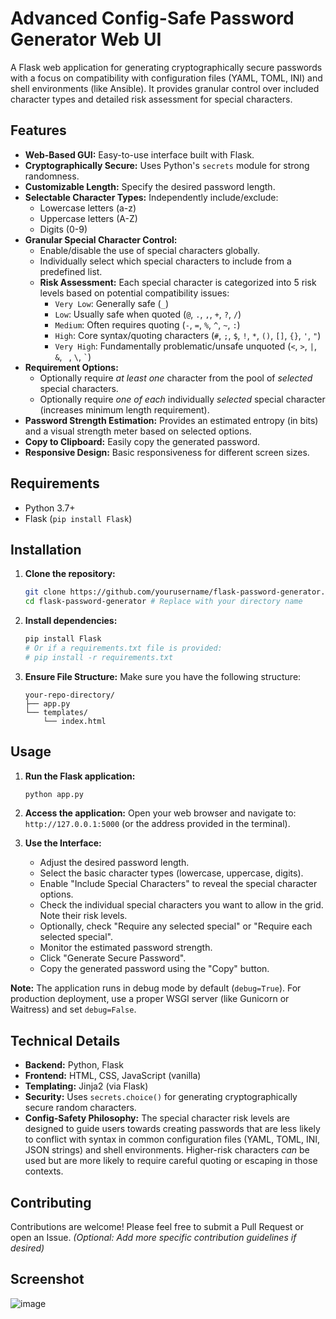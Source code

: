 # Advanced Config-Safe Password Generator Web UI

A Flask web application for generating cryptographically secure passwords with a focus on compatibility with configuration files (YAML, TOML, INI) and shell environments (like Ansible). It provides granular control over included character types and detailed risk assessment for special characters.

## Features

*   **Web-Based GUI:** Easy-to-use interface built with Flask.
*   **Cryptographically Secure:** Uses Python's `secrets` module for strong randomness.
*   **Customizable Length:** Specify the desired password length.
*   **Selectable Character Types:** Independently include/exclude:
    *   Lowercase letters (a-z)
    *   Uppercase letters (A-Z)
    *   Digits (0-9)
*   **Granular Special Character Control:**
    *   Enable/disable the use of special characters globally.
    *   Individually select which special characters to include from a predefined list.
    *   **Risk Assessment:** Each special character is categorized into 5 risk levels based on potential compatibility issues:
        *   `Very Low`: Generally safe (`_`)
        *   `Low`: Usually safe when quoted (`@`, `.`, `,`, `+`, `?`, `/`)
        *   `Medium`: Often requires quoting (`-`, `=`, `%`, `^`, `~`, `:`)
        *   `High`: Core syntax/quoting characters (`#`, `;`, `$`, `!`, `*`, `()`, `[]`, `{}`, `'`, `"`)
        *   `Very High`: Fundamentally problematic/unsafe unquoted (`<`, `>`, `|`, `&`, ` `, `\`, `` ` ``)
*   **Requirement Options:**
    *   Optionally require *at least one* character from the pool of *selected* special characters.
    *   Optionally require *one of each* individually *selected* special character (increases minimum length requirement).
*   **Password Strength Estimation:** Provides an estimated entropy (in bits) and a visual strength meter based on selected options.
*   **Copy to Clipboard:** Easily copy the generated password.
*   **Responsive Design:** Basic responsiveness for different screen sizes.

## Requirements

*   Python 3.7+
*   Flask (`pip install Flask`)

## Installation

1.  **Clone the repository:**
    ```bash
    git clone https://github.com/yourusername/flask-password-generator.git # Replace with your repo URL
    cd flask-password-generator # Replace with your directory name
    ```
2.  **Install dependencies:**
    ```bash
    pip install Flask
    # Or if a requirements.txt file is provided:
    # pip install -r requirements.txt
    ```
3.  **Ensure File Structure:** Make sure you have the following structure:
    ```
    your-repo-directory/
    ├── app.py
    └── templates/
        └── index.html
    ```

## Usage

1.  **Run the Flask application:**
    ```bash
    python app.py
    ```
2.  **Access the application:** Open your web browser and navigate to:
    `http://127.0.0.1:5000` (or the address provided in the terminal).

3.  **Use the Interface:**
    *   Adjust the desired password length.
    *   Select the basic character types (lowercase, uppercase, digits).
    *   Enable "Include Special Characters" to reveal the special character options.
    *   Check the individual special characters you want to allow in the grid. Note their risk levels.
    *   Optionally, check "Require any selected special" or "Require each selected special".
    *   Monitor the estimated password strength.
    *   Click "Generate Secure Password".
    *   Copy the generated password using the "Copy" button.

**Note:** The application runs in debug mode by default (`debug=True`). For production deployment, use a proper WSGI server (like Gunicorn or Waitress) and set `debug=False`.

## Technical Details

*   **Backend:** Python, Flask
*   **Frontend:** HTML, CSS, JavaScript (vanilla)
*   **Templating:** Jinja2 (via Flask)
*   **Security:** Uses `secrets.choice()` for generating cryptographically secure random characters.
*   **Config-Safety Philosophy:** The special character risk levels are designed to guide users towards creating passwords that are less likely to conflict with syntax in common configuration files (YAML, TOML, INI, JSON strings) and shell environments. Higher-risk characters *can* be used but are more likely to require careful quoting or escaping in those contexts.

## Contributing

Contributions are welcome! Please feel free to submit a Pull Request or open an Issue.
*(Optional: Add more specific contribution guidelines if desired)*

## Screenshot
![image](https://github.com/user-attachments/assets/b3b2cb41-f453-42e8-a3c1-4cd84426248d)


